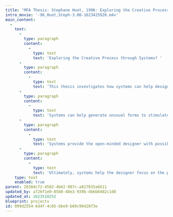 ```yaml
---
title: 'MFA Thesis: Stephane Huot, 1996: Exploring the Creative Process through Systems?'
intro_movie: '-96_Huot,Steph-3.00-1623425928.m4v'
main_content:
  -
    text:
      -
        type: paragraph
        content:
          -
            type: text
            text: 'Exploring the Creative Process through Systems? '
      -
        type: paragraph
        content:
          -
            type: text
            text: 'This thesis investigates how systems can help designers become more open-minded in the design process. Systems are paradoxical: as generative tools they structure and limit, but they also open doors to the infinite. The use of systems brings an externalized objectivity to the subjective creative process which enables designers to become aware of unexpected relationships they might not have noticed otherwise.'
      -
        type: paragraph
        content:
          -
            type: text
            text: 'Systems can help generate unusual forms to stimulate new thoughts, and diminish preconditioned expectations for the designer. As underlying invisible principles, systems affect holistic thinking, and therefore help us see unity in diversity, order in complexity, and relate parts into a cohesive whole.'
      -
        type: paragraph
        content:
          -
            type: text
            text: 'Systems provide the open-minded designer with possibilities, not necessarily solutions. These possibilities may lead to a solution that would not otherwise have been found. Employing subjectivity alone, the designer may choose solutions purposefully, but not without preconceived conventions.'
      -
        type: paragraph
        content:
          -
            type: text
            text: 'Ultimately, systems help the designer focus on the process instead of the end result, and work without the burden of expectation - thereby enhancing creativity.'
    type: text
    enabled: true
parent: 2838dcf2-4582-4b62-987c-a817835a6b11
updated_by: a726f1e0-85b0-48e3-939b-db6b8482c1d0
updated_at: 1623510252
blueprint: projects
id: 099d2554-6d4f-4c65-bbe9-b69c90428f3e
---
```


